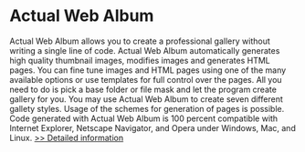 # Actual Web Album
Actual Web Album allows you to create a professional gallery without writing a single line of code. Actual Web Album automatically generates high quality thumbnail images, modifies images and generates HTML pages. You can fine tune images and HTML pages using one of the many available options or use templates for full control over the pages. All you need to do is pick a base folder or file mask and let the program create gallery for you. You may use Actual Web Album to create seven different gallety styles. Usage of the schemes for generation of pages is possible. Code generated with Actual Web Album is 100 percent compatible with Internet Explorer, Netscape Navigator, and Opera under Windows, Mac, and Linux.
[>> Detailed information](https://secure.shareit.com/shareit/product.html?productid=160998&affiliateid=200057808)